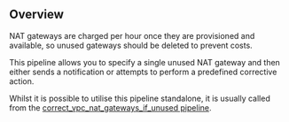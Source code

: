 ## Overview

NAT gateways are charged per hour once they are provisioned and available, so unused gateways should be deleted to prevent costs.

This pipeline allows you to specify a single unused NAT gateway and then either sends a notification or attempts to perform a predefined corrective action.

Whilst it is possible to utilise this pipeline standalone, it is usually called from the [correct_vpc_nat_gateways_if_unused pipeline](https://hub.flowpipe.io/mods/turbot/aws_thrifty/pipelines/aws_thrifty.pipeline.correct_vpc_nat_gateways_if_unused).